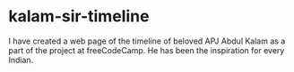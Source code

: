 # kalam-sir-timeline
I have created a web page of the timeline of beloved APJ Abdul Kalam as a part of the project at freeCodeCamp. He has been the inspiration for every Indian.
